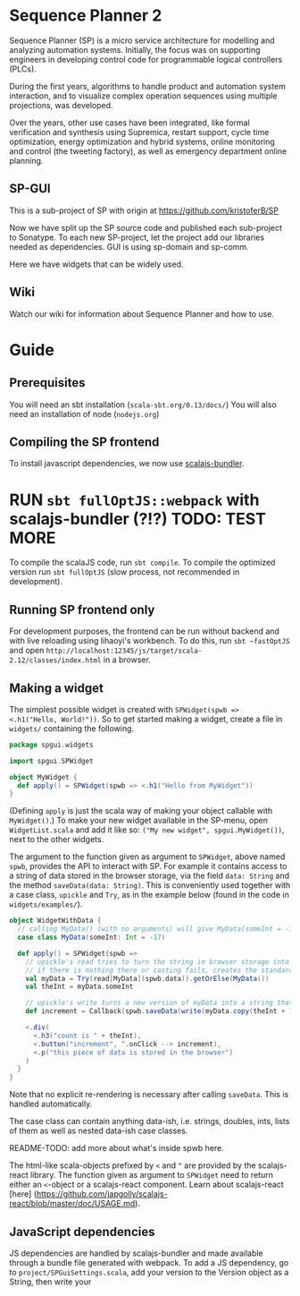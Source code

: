 # Sequence Planner 2
Sequence Planner (SP) is a micro service architecture for modelling and analyzing automation systems. Initially, the focus was on supporting engineers in developing control code for programmable logical controllers (PLCs). 

During the first years, algorithms to handle product and automation system interaction, and to visualize complex operation sequences using multiple projections, was developed. 

Over the years, other use cases have been integrated, like formal verification and synthesis using Supremica, restart support, cycle time optimization, energy optimization and hybrid systems, online monitoring and control (the tweeting factory), as well as emergency department online planning.

## SP-GUI
This is a sub-project of SP with origin at https://github.com/kristoferB/SP

Now we have split up the SP source code and published each sub-project to Sonatype. To each new SP-project, let the project add our libraries needed as dependencies. GUI is using sp-domain and sp-comm.

Here we have widgets that can be widely used.

## Wiki
Watch our wiki for information about Sequence Planner and how to use.

# Guide #

## Prerequisites ##
You will need an sbt installation  (`scala-sbt.org/0.13/docs/`) 
You will also need an installation of node (`nodejs.org`) 

## Compiling the SP frontend ##
To install javascript dependencies, we now use [scalajs-bundler](https://github.com/scalacenter/scalajs-bundler/).

# RUN `sbt fullOptJS::webpack` with scalajs-bundler (?!?) TODO: TEST MORE #

To compile the scalaJS code, run `sbt compile`. To compile the optimized version run `sbt fullOptJS` (slow process, not recommended in development).

## Running SP frontend only ##
For development purposes, the frontend can be run without backend and with live reloading using lihaoyi's workbench. To do this, run `sbt ~fastOptJS` and open `http://localhost:12345/js/target/scala-2.12/classes/index.html` in a browser.

## Making a widget ##
The simplest possible widget is created with `SPWidget(spwb => <.h1("Hello, World!"))`. So to get started making a widget, create a file in `widgets/` containing the following.
```scala
package spgui.widgets

import spgui.SPWidget

object MyWidget {
  def apply() = SPWidget(spwb => <.h1("Hello from MyWidget"))
}
```
(Defining `apply` is just the scala way of making your object callable with `MyWidget()`.) To make your new widget available in the SP-menu, open `WidgetList.scala` and add it like so: `("My new widget", spgui.MyWidget())`, next to the other widgets.

The argument to the function given as argument to `SPWidget`, above named `spwb`, provides the API to interact with SP. For example it contains access to a string of data stored in the browser storage, via the field `data: String` and the method `saveData(data: String)`. This is conveniently used together with a case class, `upickle` and `Try`, as in the example below (found in the code in `widgets/examples/`).
```scala
object WidgetWithData {
  // calling MyData() (with no arguments) will give MyData(someInt = -17)
  case class MyData(someInt: Int = -17)

  def apply() = SPWidget{spwb =>
    // upickle's read tries to turn the string in browser storage into a MyData-instance
    // if there is nothing there or casting fails, creates the standard instance instead
    val myData = Try(read[MyData](spwb.data)).getOrElse(MyData())
    val theInt = myData.someInt

    // upickle's write turns a new version of myData into a string that is saved in storage
    def increment = Callback(spwb.saveData(write(myData.copy(theInt + 1))))

    <.div(
      <.h3("count is " + theInt),
      <.button("increment", ^.onClick --> increment),
      <.p("this piece of data is stored in the browser")
    )
  }
}
```
Note that no explicit re-rendering is necessary after calling `saveData`. This is handled automatically.

The case class can contain anything data-ish, i.e. strings, doubles, ints, lists of them as well as nested data-ish case classes.

README-TODO: add more about what's inside spwb here.

The html-like scala-objects prefixed by `<` and `^` are provided by the scalajs-react library. The function given as argument to `SPWidget` need to return either an `<`-object or a scalajs-react component. Learn about scalajs-react [here] (https://github.com/japgolly/scalajs-react/blob/master/doc/USAGE.md).


## JavaScript dependencies ##
JS dependencies are handled by scalajs-bundler and made available through a bundle file generated with webpack. To add a JS dependency, go to `project/SPGuiSettings.scala`, add your version to the Version object as a String, then write your
